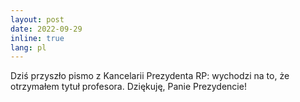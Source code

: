 ```yaml
---
layout: post
date: 2022-09-29
inline: true
lang: pl
---
```


Dziś przyszło pismo z Kancelarii Prezydenta RP: wychodzi na to, że otrzymałem tytuł profesora. Dziękuję, Panie Prezydencie!

